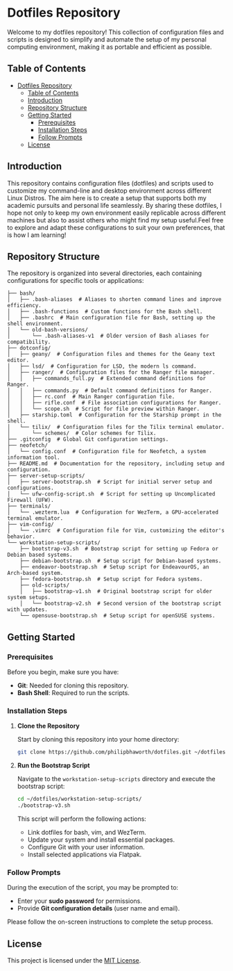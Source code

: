 # Dotfiles Repository

Welcome to my dotfiles repository! This collection of configuration files and scripts is designed to simplify and automate the setup of my personal computing environment, making it as portable and efficient as possible.

## Table of Contents
- [Dotfiles Repository](#dotfiles-repository)
  - [Table of Contents](#table-of-contents)
  - [Introduction](#introduction)
  - [Repository Structure](#repository-structure)
  - [Getting Started](#getting-started)
    - [Prerequisites](#prerequisites)
    - [Installation Steps](#installation-steps)
    - [Follow Prompts](#follow-prompts)
  - [License](#license)

## Introduction

This repository contains configuration files (dotfiles) and scripts used to customize my command-line and desktop environment across different Linux Distros. The aim here is to create a setup that supports both my academic pursuits and personal life seamlessly. By sharing these dotfiles, I hope not only to keep my own environment easily replicable across different machines but also to assist others who might find my setup useful.Feel free to explore and adapt these configurations to suit your own preferences, that is how I am learning!

## Repository Structure
The repository is organized into several directories, each containing configurations for specific tools or applications:

```
├── bash/
│   ├── .bash-aliases  # Aliases to shorten command lines and improve efficiency.
│   ├── .bash-functions  # Custom functions for the Bash shell.
│   ├── .bashrc  # Main configuration file for Bash, setting up the shell environment.
│   └── old-bash-versions/
│       └── .bash-aliases-v1  # Older version of Bash aliases for compatibility.
├── dotconfig/
│   ├── geany/  # Configuration files and themes for the Geany text editor.
│   ├── lsd/  # Configuration for LSD, the modern ls command.
│   ├── ranger/  # Configuration files for the Ranger file manager.
│   │   ├── commands_full.py  # Extended command definitions for Ranger.
│   │   ├── commands.py  # Default command definitions for Ranger.
│   │   ├── rc.conf  # Main Ranger configuration file.
│   │   ├── rifle.conf  # File association configurations for Ranger.
│   │   └── scope.sh  # Script for file preview within Ranger.
│   ├── starship.toml  # Configuration for the Starship prompt in the shell.
│   └── tilix/  # Configuration files for the Tilix terminal emulator.
│       └── schemes/  # Color schemes for Tilix.
├── .gitconfig  # Global Git configuration settings.
├── neofetch/
│   └── config.conf  # Configuration file for Neofetch, a system information tool.
├── README.md  # Documentation for the repository, including setup and configuration.
├── server-setup-scripts/
│   ├── server-bootstrap.sh  # Script for initial server setup and configurations.
│   └── ufw-config-script.sh  # Script for setting up Uncomplicated Firewall (UFW).
├── terminals/
│   └── .wezterm.lua  # Configuration for WezTerm, a GPU-accelerated terminal emulator.
├── vim-config/
│   └── .vimrc  # Configuration file for Vim, customizing the editor's behavior.
└── workstation-setup-scripts/
    ├── bootstrap-v3.sh  # Bootstrap script for setting up Fedora or Debian based systems.
    ├── debian-bootstrap.sh  # Setup script for Debian-based systems.
    ├── endeavor-bootstrap.sh  # Setup script for EndeavourOS, an Arch-based system.
    ├── fedora-bootstrap.sh  # Setup script for Fedora systems.
    ├── old-scripts/
    │   ├── bootstrap-v1.sh  # Original bootstrap script for older system setups.
    │   └── bootstrap-v2.sh  # Second version of the bootstrap script with updates.
    └── opensuse-bootstrap.sh  # Setup script for openSUSE systems.
```

## Getting Started

### Prerequisites

Before you begin, make sure you have:
- **Git**: Needed for cloning this repository.
- **Bash Shell**: Required to run the scripts.

### Installation Steps

1. **Clone the Repository**

   Start by cloning this repository into your home directory:
   ```bash
   git clone https://github.com/philipbhaworth/dotfiles.git ~/dotfiles
   ```

2. **Run the Bootstrap Script**

   Navigate to the `workstation-setup-scripts` directory and execute the bootstrap script:
   ```bash
   cd ~/dotfiles/workstation-setup-scripts/
   ./bootstrap-v3.sh
   ```

   This script will perform the following actions:
   - Link dotfiles for bash, vim, and WezTerm.
   - Update your system and install essential packages.
   - Configure Git with your user information.
   - Install selected applications via Flatpak.

### Follow Prompts

During the execution of the script, you may be prompted to:
- Enter your **sudo password** for permissions.
- Provide **Git configuration details** (user name and email).

Please follow the on-screen instructions to complete the setup process.

## License
This project is licensed under the [MIT License](LICENSE).
